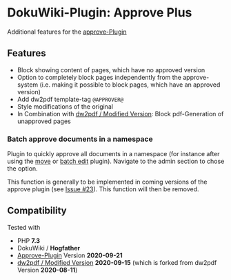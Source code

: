 # DokuWiki-Plugin: Approve Plus

Additional features for the [approve-Plugin](https://www.dokuwiki.org/plugin:approve)


## Features

* Block showing content of pages, which have no approved version
* Option to completely block pages independently from the approve-system (i.e. making it possible to block pages, which have an approved version)
* Add dw2pdf template-tag ``@APPROVER@``
* Style modifications of the original
* In Combination with [dw2pdf / Modified Version](https://github.com/practical-solutions/dokuwiki-plugin-dw2pdf): Block pdf-Generation of unapproved pages

### Batch approve documents in a namespace

Plugin to quickly approve all documents in a namespace (for instance after using the [move](https://www.dokuwiki.org/plugin:move) or [batch edit](https://www.dokuwiki.org/plugin:batchedit) plugin). Navigate to the admin section to chose the option.

This function is generally to be implemented in coming versions of the approve plugin (see [Issue #23](https://github.com/gkrid/dokuwiki-plugin-approve/issues/25)). 
This function will then be removed.


## Compatibility

Tested with

* PHP **7.3**
* DokuWiki / **Hogfather**
* [Approve-Plugin](https://www.dokuwiki.org/plugin:approve) Version **2020-09-21**
* [dw2pdf / Modified Version](https://github.com/practical-solutions/dokuwiki-plugin-dw2pdf) **2020-09-15** (which is forked from dw2pdf Version **2020-08-11**)
